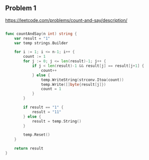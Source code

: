 ## Problem 1
https://leetcode.com/problems/count-and-say/description/

```go

func countAndSay(n int) string {
	var result = "1"
	var temp strings.Builder

	for i := 1; i <= n-1; i++ {
		count := 1
		for j := 0; j <= len(result)-1; j++ {
			if j < len(result)-1 && result[j] == result[j+1] {
				count++
			} else {
				temp.WriteString(strconv.Itoa(count))
				temp.Write([]byte{result[j]})
				count = 1
			}
		}

		if result == "1" {
			result = "11"
		} else {
			result = temp.String()
		}

		temp.Reset()
	}

	return result
}

```
